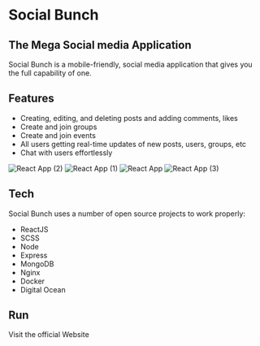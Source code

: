 # Social Bunch
## The  Mega Social media Application


Social Bunch is a  mobile-friendly, social media application that gives you the full capability of one.

## Features

- Creating, editing, and deleting posts and adding comments, likes 
- Create and join groups
- Create and join events
- All users getting real-time updates of new posts,  users, groups, etc
- Chat with users effortlessly

![React App (2)](https://user-images.githubusercontent.com/33573587/113302678-b3ac4400-92d6-11eb-99bd-afeb96af633d.png)
![React App (1)](https://user-images.githubusercontent.com/33573587/113302681-b4dd7100-92d6-11eb-8eef-d611b994cbd6.png)
![React App](https://user-images.githubusercontent.com/33573587/113302683-b4dd7100-92d6-11eb-9846-bf9d19cfd632.png)
![React App (3)](https://user-images.githubusercontent.com/33573587/113302689-b5760780-92d6-11eb-8ff0-bbd3012fab5f.png)


## Tech

Social Bunch uses a number of open source projects to work properly:

- ReactJS
- SCSS
- Node
- Express
- MongoDB
- Nginx
- Docker
- Digital Ocean

## Run

Visit the official Website




